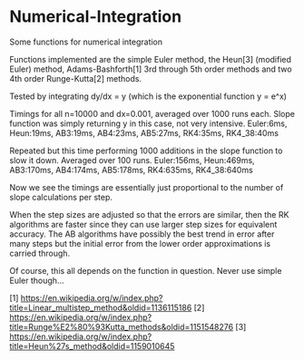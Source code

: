# Numerical-Integration
Some functions for numerical integration

Functions implemented are the simple Euler method, the Heun[3] (modified Euler) method,
Adams-Bashforth[1] 3rd through 5th order methods and two 4th order Runge-Kutta[2] methods.

Tested by integrating dy/dx = y (which is the exponential function y = e^x)

Timings for all n=10000 and dx=0.001, averaged over 1000 runs each.
Slope function was simply returning y in this case, not very intensive.
Euler:6ms,    Heun:19ms,    AB3:19ms,    AB4:23ms,    AB5:27ms,    RK4:35ms,    RK4_38:40ms

Repeated but this time performing 1000 additions in the slope function to slow it down.
Averaged over 100 runs.
Euler:156ms,    Heun:469ms,    AB3:170ms,    AB4:174ms,    AB5:178ms,    RK4:635ms,    RK4_38:640ms

Now we see the timings are essentially just proportional to the number of slope calculations per step.

When the step sizes are adjusted so that the errors are similar, then the RK algorithms are
faster since they can use larger step sizes for equivalent accuracy.
The AB algorithms have possibly the best trend in error after many steps but the initial error
from the lower order approximations is carried through.

Of course, this all depends on the function in question. Never use simple Euler though...

[1] https://en.wikipedia.org/w/index.php?title=Linear_multistep_method&oldid=1136115186
[2] https://en.wikipedia.org/w/index.php?title=Runge%E2%80%93Kutta_methods&oldid=1151548276
[3] https://en.wikipedia.org/w/index.php?title=Heun%27s_method&oldid=1159010645
